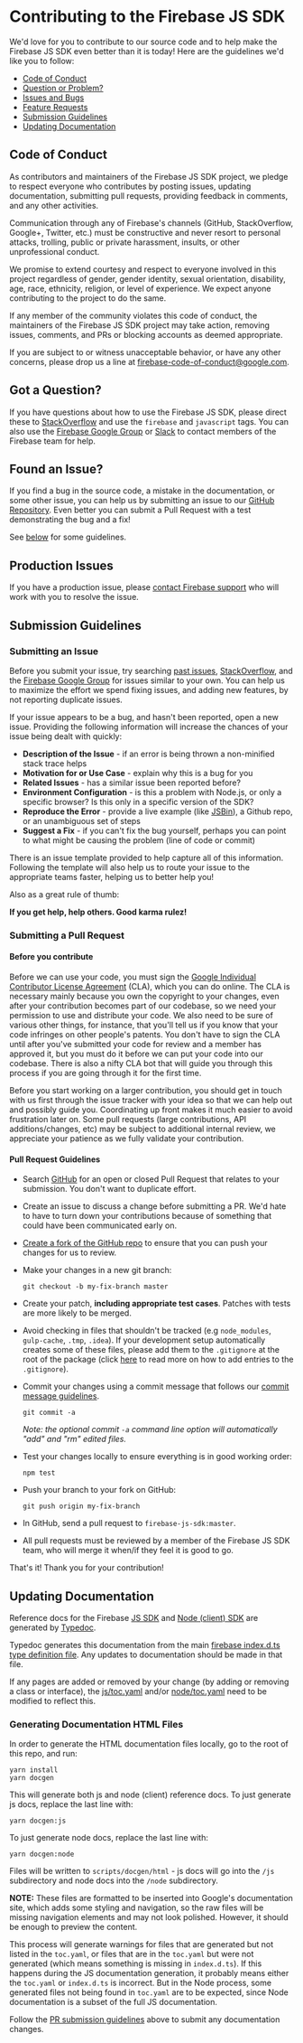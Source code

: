 # Contributing to the Firebase JS SDK

We'd love for you to contribute to our source code and to help make the Firebase JS SDK even better than it is today! Here are the guidelines we'd like you to follow:

 - [Code of Conduct](#coc)
 - [Question or Problem?](#question)
 - [Issues and Bugs](#issue)
 - [Feature Requests](#feature)
 - [Submission Guidelines](#submit)
 - [Updating Documentation](#docs)

## <a name="coc"></a> Code of Conduct

As contributors and maintainers of the Firebase JS SDK project, we pledge to respect everyone who contributes by posting issues, updating documentation, submitting pull requests, providing feedback in comments, and any other activities.

Communication through any of Firebase's channels (GitHub, StackOverflow, Google+, Twitter, etc.) must be constructive and never resort to personal attacks, trolling, public or private harassment, insults, or other unprofessional conduct.

We promise to extend courtesy and respect to everyone involved in this project regardless of gender, gender identity, sexual orientation, disability, age, race, ethnicity, religion, or level of experience. We expect anyone contributing to the project to do the same.

If any member of the community violates this code of conduct, the maintainers of the Firebase JS SDK project may take action, removing issues, comments, and PRs or blocking accounts as deemed appropriate.

If you are subject to or witness unacceptable behavior, or have any other concerns, please drop us a line at firebase-code-of-conduct@google.com. 

## <a name="question"></a> Got a Question?

If you have questions about how to use the Firebase JS SDK, please direct these to [StackOverflow][stackoverflow] and use the `firebase` and `javascript` tags. You can also use the [Firebase Google Group][firebase-google-group] or [Slack][slack] to contact members of the Firebase team for help.

## <a name="issue"></a> Found an Issue?

If you find a bug in the source code, a mistake in the documentation, or some other issue, you can help us by submitting an issue to our [GitHub Repository][github]. Even better you can submit a Pull Request with a test demonstrating the bug and a fix!

See [below](#submit) for some guidelines.

## <a name="other-issue"></a> Production Issues

If you have a production issue, please [contact Firebase support][support] who will work with you to resolve the issue. 

## <a name="submit"></a> Submission Guidelines

### Submitting an Issue

Before you submit your issue, try searching [past issues][archive], [StackOverflow][stackoverflow], and the [Firebase Google Group][firebase-google-group] for issues similar to your own. You can help us to maximize the effort we spend fixing issues, and adding new features, by not reporting duplicate issues. 

If your issue appears to be a bug, and hasn't been reported, open a new issue. Providing the following information will increase the chances of your issue being dealt with quickly:

* **Description of the Issue** - if an error is being thrown a non-minified stack trace helps
* **Motivation for or Use Case** - explain why this is a bug for you
* **Related Issues** - has a similar issue been reported before?
* **Environment Configuration** - is this a problem with Node.js, or only a specific browser? Is this only in a specific version of the SDK?
* **Reproduce the Error** - provide a live example (like [JSBin][jsbin]), a Github repo, or an unambiguous set of steps
* **Suggest a Fix** - if you can't fix the bug yourself, perhaps you can point to what might be causing the problem (line of code or commit)

There is an issue template provided to help capture all of this information. Following the template will also help us to route your issue to the appropriate teams faster, helping us to better help you!

Also as a great rule of thumb:

**If you get help, help others. Good karma rulez!**

### Submitting a Pull Request

#### Before you contribute

Before we can use your code, you must sign the [Google Individual Contributor License Agreement][google-cla] (CLA), which you can do online. The CLA is necessary mainly because you own the copyright to your changes, even after your contribution becomes part of our codebase, so we need your permission to use and distribute your code. We also need to be sure of various other things, for instance, that you'll tell us if you know that your code infringes on other people's patents. You don't have to sign the CLA until after you've submitted your code for review and a member has approved it, but you must do it before we can put your code into our codebase. There is also a nifty CLA bot that will guide you through this process if you are going through it for the first time.

Before you start working on a larger contribution, you should get in touch with us first through the issue tracker with your idea so that we can help out and possibly guide you. Coordinating up front makes it much easier to avoid frustration later on. Some pull requests (large contributions, API additions/changes, etc) may be subject to additional internal review, we appreciate your patience as we fully validate your contribution.

#### Pull Request Guidelines

* Search [GitHub](https://github.com/firebase/firebase-js-sdk/pulls) for an open or closed Pull Request that relates to your submission. You don't want to duplicate effort.
* Create an issue to discuss a change before submitting a PR. We'd hate to have to turn down your contributions because of something that could have been communicated early on.
* [Create a fork of the GitHub repo][fork-repo] to ensure that you can push your changes for us to review.
* Make your changes in a new git branch:

  ```shell
  git checkout -b my-fix-branch master
  ```

* Create your patch, **including appropriate test cases**. Patches with tests are more likely to be merged.
* Avoid checking in files that shouldn't be tracked (e.g `node_modules`, `gulp-cache`, `.tmp`, `.idea`). If your development setup automatically creates some of these files, please add them to the `.gitignore` at the root of the package (click [here][gitignore] to read more on how to add entries to the `.gitignore`).
* Commit your changes using a commit message that follows our [commit message guidelines](#commit-message-guidelines).

     ```shell
     git commit -a
     ```
  _Note: the optional commit `-a` command line option will automatically "add" and "rm" edited files._

* Test your changes locally to ensure everything is in good working order:

    ```shell
   npm test
    ```

* Push your branch to your fork on GitHub:

    ```shell
    git push origin my-fix-branch
    ```

* In GitHub, send a pull request to `firebase-js-sdk:master`.
* All pull requests must be reviewed by a member of the Firebase JS SDK team, who will merge it when/if they feel it is good to go.

That's it! Thank you for your contribution!

## <a name="docs"></a> Updating Documentation

Reference docs for the Firebase [JS SDK](https://firebase.google.com/docs/reference/js/) and [Node (client) SDK](https://firebase.google.com/docs/reference/node/) are generated by [Typedoc](https://typedoc.org/).

Typedoc generates this documentation from the main [firebase index.d.ts type definition file](packages/firebase/index.d.ts).  Any updates to documentation should be made in that file.

If any pages are added or removed by your change (by adding or removing a class or interface), the [js/toc.yaml](scripts/docgen/content-sources/js/toc.yaml) and/or [node/toc.yaml](scripts/docgen/content-sources/node/toc.yaml) need to be modified to reflect this.

### Generating Documentation HTML Files

In order to generate the HTML documentation files locally, go to the root of this repo, and run:

```
yarn install
yarn docgen
```

This will generate both js and node (client) reference docs. To just generate js
docs, replace the last line with:

```
yarn docgen:js
```

To just generate node docs, replace the last line with:

```
yarn docgen:node
```

Files will be written to `scripts/docgen/html` - js docs will go into the `/js`
subdirectory and node docs into the `/node` subdirectory.

**NOTE:** These files are formatted to be inserted into Google's documentation site, which adds some styling and navigation, so the raw files will be missing navigation elements and may not look polished. However, it should be enough to preview the content.

This process will generate warnings for files that are generated but not listed in the `toc.yaml`, or files that are in the `toc.yaml` but were not generated (which means something is missing in `index.d.ts`).  If this happens during the JS documentation generation, it probably means either the `toc.yaml` or `index.d.ts` is incorrect.  But in the Node process, some generated files not being found in `toc.yaml` are to be expected, since Node documentation is a subset of the full JS documentation.

Follow the [PR submission guidelines](#submit) above to submit any documentation changes.

[archive]: https://github.com/firebase/firebase-js-sdk/issues?utf8=%E2%9C%93&q=is%3Aissue
[file-an-issue]: https://github.com/firebase/firebase-js-sdk/issues/new
[firebase-google-group]: https://groups.google.com/forum/#!forum/firebase-talk
[fork-repo]: https://github.com/firebase/firebase-js-sdk/fork
[github]: https://github.com/firebase/firebase-js-sdk
[gitignore]: https://git-scm.com/docs/gitignore
[google-cla]: https://cla.developers.google.com/about/google-individual
[js-style-guide]: http://google.github.io/styleguide/javascriptguide.xml
[jsbin]: http://jsbin.com/rinilu/edit?js,console
[slack]: https://firebase-community.appspot.com/
[stackoverflow]: http://stackoverflow.com/questions/tagged/firebase
[support]: https://firebase.google.com/support/
